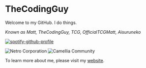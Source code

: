 <!--

CREDITS:
 Spotify Image: https://github.com/kittinan/spotify-github-profile

-->

# TheCodingGuy
Welcome to my GitHub. I do things.

*Known as Matt, TheCodingGuy, TCG, OfficialTCGMatt, Aisuruneko*

[![spotify-github-profile](https://spotify-github-profile.kittinanx.com/api/view?uid=s7fi4er1vaud24b9w4zz9dscw&cover_image=false&theme=default&bar_color=f525e6&bar_color_cover=false)](https://spotify-github-profile.vercel.app/api/view?uid=s7fi4er1vaud24b9w4zz9dscw&redirect=true)

![Netro Corporation](https://avatars.githubusercontent.com/u/59844890?s=128&v=4) ![Camellia Community](https://avatars.githubusercontent.com/u/155797753?s=128&v=4)

To learn more about me, please visit my [website](https://nekos.sh).

<!-- Updated 18:44 2024/06/24 -->
